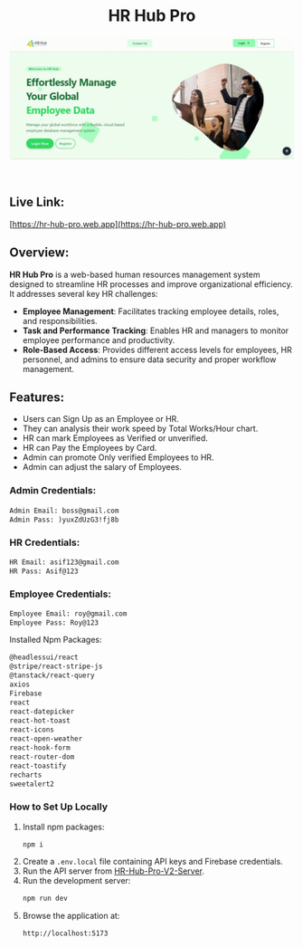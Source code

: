 
<h1 align="center">HR Hub Pro </h1>


<p align="center">
  <img src="https://github.com/younusFoysal/HR-Hub-Pro-Client/blob/main/public/hrHubPro.gif" alt="Hr Hub Pro">
</p>
<br>


## Live Link:

 [https://hr-hub-pro.web.app](https://hr-hub-pro.web.app) 

## Overview:
**HR Hub Pro** is a web-based human resources management system designed to streamline HR processes and improve organizational efficiency. It addresses several key HR challenges:

- **Employee Management**: Facilitates tracking employee details, roles, and responsibilities.
- **Task and Performance Tracking**: Enables HR and managers to monitor employee performance and productivity.
- **Role-Based Access**: Provides different access levels for employees, HR personnel, and admins to ensure data security and proper workflow management.


## Features: 
* Users can Sign Up as an Employee or HR.
* They can analysis their work speed by Total Works/Hour chart.
* HR can mark Employees as Verified or unverified.
* HR can Pay the Employees by Card.
* Admin can promote Only verified Employees to HR.
* Admin can adjust the salary of Employees.


### Admin Credentials:
```
Admin Email: boss@gmail.com
Admin Pass: )yuxZdUzG3!fj8b
```

### HR Credentials:
```
HR Email: asif123@gmail.com
HR Pass: Asif@123
```

### Employee Credentials:
```
Employee Email: roy@gmail.com
Employee Pass: Roy@123
```


Installed Npm Packages:
```
@headlessui/react
@stripe/react-stripe-js
@tanstack/react-query
axios
Firebase
react
react-datepicker
react-hot-toast
react-icons
react-open-weather
react-hook-form
react-router-dom
react-toastify
recharts
sweetalert2
```

### How to Set Up Locally

1. Install npm packages:
    ```sh
    npm i
    ```
2. Create a `.env.local` file containing API keys and Firebase credentials.
3. Run the API server from [HR-Hub-Pro-V2-Server](https://github.com/younusFoysal/HR-Hub-Pro-V2-Server).
4. Run the development server:
    ```sh
    npm run dev
    ```
5. Browse the application at:
    ```sh
    http://localhost:5173
    ```

